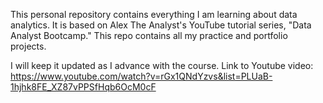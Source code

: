 This personal repository contains everything I am learning about data analytics.
It is based on Alex The Analyst's YouTube tutorial series, "Data Analyst Bootcamp." This repo contains all my practice and portfolio projects.

I will keep it updated as I advance with the course.
Link to Youtube video: https://www.youtube.com/watch?v=rGx1QNdYzvs&list=PLUaB-1hjhk8FE_XZ87vPPSfHqb6OcM0cF
